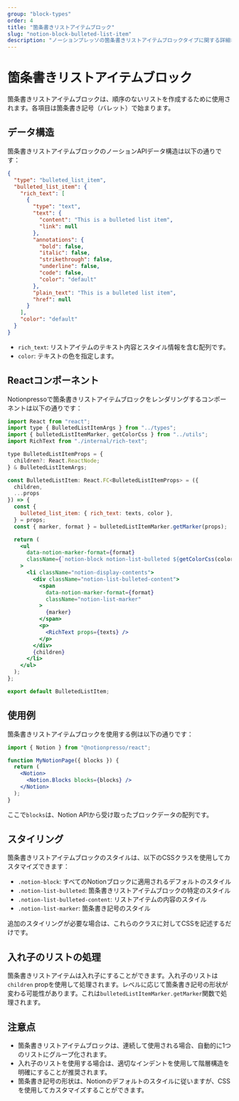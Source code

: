 ```yaml
---
group: "block-types"
order: 4
title: "箇条書きリストアイテムブロック"
slug: "notion-block-bulleted-list-item"
description: "ノーションプレッソの箇条書きリストアイテムブロックタイプに関する詳細な説明です。"
---
```


# 箇条書きリストアイテムブロック

箇条書きリストアイテムブロックは、順序のないリストを作成するために使用されます。各項目は箇条書き記号（バレット）で始まります。

## データ構造

箇条書きリストアイテムブロックのノーションAPIデータ構造は以下の通りです：

```json
{
  "type": "bulleted_list_item",
  "bulleted_list_item": {
    "rich_text": [
      {
        "type": "text",
        "text": {
          "content": "This is a bulleted list item",
          "link": null
        },
        "annotations": {
          "bold": false,
          "italic": false,
          "strikethrough": false,
          "underline": false,
          "code": false,
          "color": "default"
        },
        "plain_text": "This is a bulleted list item",
        "href": null
      }
    ],
    "color": "default"
  }
}
```

- `rich_text`: リストアイテムのテキスト内容とスタイル情報を含む配列です。
- `color`: テキストの色を指定します。

## Reactコンポーネント

Notionpressoで箇条書きリストアイテムブロックをレンダリングするコンポーネントは以下の通りです：

```jsx
import React from "react";
import type { BulletedListItemArgs } from "../types";
import { bulletedListItemMarker, getColorCss } from "../utils";
import RichText from "./internal/rich-text";

type BulletedListItemProps = {
  children?: React.ReactNode;
} & BulletedListItemArgs;

const BulletedListItem: React.FC<BulletedListItemProps> = ({
  children,
  ...props
}) => {
  const {
    bulleted_list_item: { rich_text: texts, color },
  } = props;
  const { marker, format } = bulletedListItemMarker.getMarker(props);

  return (
    <ul
      data-notion-marker-format={format}
      className={`notion-block notion-list-bulleted ${getColorCss(color)}`}
    >
      <li className="notion-display-contents">
        <div className="notion-list-bulleted-content">
          <span
            data-notion-marker-format={format}
            className="notion-list-marker"
          >
            {marker}
          </span>
          <p>
            <RichText props={texts} />
          </p>
        </div>
        {children}
      </li>
    </ul>
  );
};

export default BulletedListItem;
```

## 使用例

箇条書きリストアイテムブロックを使用する例は以下の通りです：

```jsx
import { Notion } from "@notionpresso/react";

function MyNotionPage({ blocks }) {
  return (
    <Notion>
      <Notion.Blocks blocks={blocks} />
    </Notion>
  );
}
```

ここで`blocks`は、Notion APIから受け取ったブロックデータの配列です。

## スタイリング

箇条書きリストアイテムブロックのスタイルは、以下のCSSクラスを使用してカスタマイズできます：

- `.notion-block`: すべてのNotionブロックに適用されるデフォルトのスタイル
- `.notion-list-bulleted`: 箇条書きリストアイテムブロックの特定のスタイル
- `.notion-list-bulleted-content`: リストアイテムの内容のスタイル
- `.notion-list-marker`: 箇条書き記号のスタイル

追加のスタイリングが必要な場合は、これらのクラスに対してCSSを記述するだけです。

## 入れ子のリストの処理

箇条書きリストアイテムは入れ子にすることができます。入れ子のリストは`children` propを使用して処理されます。レベルに応じて箇条書き記号の形状が変わる可能性があります。これは`bulletedListItemMarker.getMarker`関数で処理されます。

## 注意点

- 箇条書きリストアイテムブロックは、連続して使用される場合、自動的に1つのリストにグループ化されます。
- 入れ子のリストを使用する場合は、適切なインデントを使用して階層構造を明確にすることが推奨されます。
- 箇条書き記号の形状は、Notionのデフォルトのスタイルに従いますが、CSSを使用してカスタマイズすることができます。

